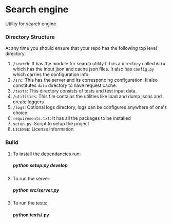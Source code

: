 # Search engine
Utility for search engine

### Directory Structure
At any time you should ensure that your repo has the following top level directory:
  1. `/search`: It has the module for search utility
  It has a directory called `data` which has the input json and cache json files.
  It also has `config.py` which carries the configuration info.
  2. `/src`: This has the server and its corresponding configuration.
  It also constitutes `data` directory to have request cache. 
  3. `/tests`: This directory consists of tests and test input data.
  4. `/utilities`: This file contains the utilities like load and dump jsons and
  create loggers
  5. `/logs`: Optional logs directory, logs can be configures anywhere of one's choice
  6. `requirements.txt`: It has all the packages to be installed
  7. `setup.py`: Script to setup the project
  8. `LICENSE`: License information

### Build
1. To install the dependancies run:
    ##### python setup.py develop

2. To run the server:
    ##### python src/server.py

3. To run the tests:
    #### python tests/<name>.py

